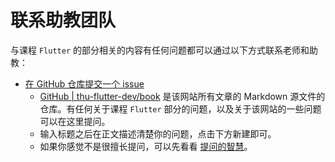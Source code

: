 # 联系助教团队

与课程 `Flutter` 的部分相关的内容有任何问题都可以通过以下方式联系老师和助教：

- [在 GitHub 仓库提交一个 issue](https://github.com/thu-flutter-dev/book/issues/new)
    - [GitHub | thu-flutter-dev/book](https://github.com/thu-flutter-dev/book) 是该网站所有文章的 Markdown 源文件的仓库。有任何关于课程 `Flutter` 部分的问题，以及关于该网站的一些问题可以在这里提问。
    - 输入标题之后在正文描述清楚你的问题，点击下方新建即可。
    - 如果你感觉不是很擅长提问，可以先看看 [提问的智慧](https://yang-xijie.github.io/REPRODUCE/how-to-ask-questions-the-smart-way/)。
